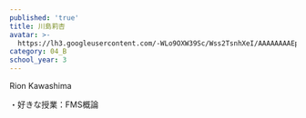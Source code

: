 ```yaml
---
published: 'true'
title: 川島莉杏
avatar: >-
  https://lh3.googleusercontent.com/-WLo9OXW39Sc/Wss2TsnhXeI/AAAAAAAAEps/_UzHwPlLDyEVZ7pV5Auh4cWi190FFs5agCE0YBhgL/s300-p/DSC07298.JPG
category: 04_B
school_year: 3
---
```

Rion Kawashima

・好きな授業：FMS概論
